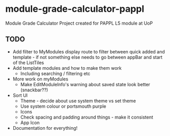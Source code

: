 # module-grade-calculator-pappl
Module Grade Calculator Project created for PAPPL L5 module at UoP

## TODO
* Add filter to MyModules display route to filter between quick added and template - if not something else needs to go between appBar and start of the ListTiles
* Add template modules and how to make them work
  * Including searching / filtering etc
* More work on myModules
  * Make EditModuleInfo's warning about saved state look better (snackbar??)
* Sort UI
  * Theme - decide about use system theme vs set theme
  * Use system colour or portsmouth purple
  * Icons
  * Check spacing and padding around things - make it consistent
  * App Icon
* Documentation for everything!
